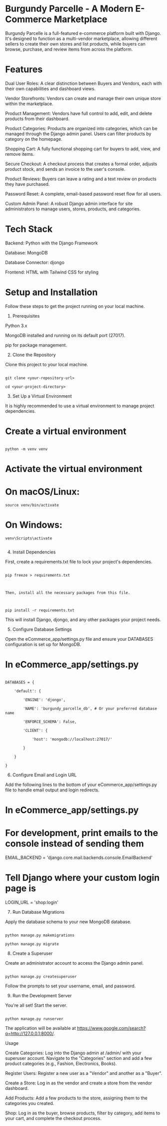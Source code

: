 # Burgundy Parcelle - A Modern E-Commerce Marketplace

Burgundy Parcelle is a full-featured e-commerce platform built with Django. It's designed to function as a multi-vendor marketplace, allowing different sellers to create their own stores and list products, while buyers can browse, purchase, and review items from across the platform.



# Features

Dual User Roles: A clear distinction between Buyers and Vendors, each with their own capabilities and dashboard views.



Vendor Storefronts: Vendors can create and manage their own unique store within the marketplace.



Product Management: Vendors have full control to add, edit, and delete products from their dashboard.



Product Categories: Products are organized into categories, which can be managed through the Django admin panel. Users can filter products by category on the homepage.



Shopping Cart: A fully functional shopping cart for buyers to add, view, and remove items.



Secure Checkout: A checkout process that creates a formal order, adjusts product stock, and sends an invoice to the user's console.



Product Reviews: Buyers can leave a rating and a text review on products they have purchased.



Password Reset: A complete, email-based password reset flow for all users.



Custom Admin Panel: A robust Django admin interface for site administrators to manage users, stores, products, and categories.



# Tech Stack

Backend: Python with the Django Framework



Database: MongoDB



Database Connector: djongo



Frontend: HTML with Tailwind CSS for styling



# Setup and Installation

Follow these steps to get the project running on your local machine.



1. Prerequisites

Python 3.x



MongoDB installed and running on its default port (27017).



pip for package management.



2. Clone the Repository

Clone this project to your local machine.

```

git clone <your-repository-url>

cd <your-project-directory>

```

3. Set Up a Virtual Environment

It is highly recommended to use a virtual environment to manage project dependencies.



# Create a virtual environment
```

python -m venv venv

```

# Activate the virtual environment

# On macOS/Linux:
```
source venv/bin/activate
```
# On Windows:
```
venv\Scripts\activate


```
4. Install Dependencies

First, create a requirements.txt file to lock your project's dependencies.

```

pip freeze > requirements.txt



Then, install all the necessary packages from this file.



pip install -r requirements.txt

```

This will install Django, djongo, and any other packages your project needs.



5. Configure Database Settings

Open the eCommerce_app/settings.py file and ensure your DATABASES configuration is set up for MongoDB.



# In eCommerce_app/settings.py

```

DATABASES = {

    'default': {

        'ENGINE': 'djongo',

        'NAME': 'burgundy_parcelle_db', # Or your preferred database name

        'ENFORCE_SCHEMA': False,

        'CLIENT': {

            'host': 'mongodb://localhost:27017/'

        }

    }

}

```

6. Configure Email and Login URL

Add the following lines to the bottom of your eCommerce_app/settings.py file to handle email output and login redirects.



# In eCommerce_app/settings.py



# For development, print emails to the console instead of sending them

EMAIL_BACKEND = 'django.core.mail.backends.console.EmailBackend'



# Tell Django where your custom login page is

LOGIN_URL = 'shop:login'



7. Run Database Migrations

Apply the database schema to your new MongoDB database.

```

python manage.py makemigrations

python manage.py migrate

```

8. Create a Superuser

Create an administrator account to access the Django admin panel.

```

python manage.py createsuperuser

```

Follow the prompts to set your username, email, and password.



9. Run the Development Server

You're all set! Start the server.

```

python manage.py runserver

```

The application will be available at https://www.google.com/search?q=http://127.0.0.1:8000/.



Usage

Create Categories: Log into the Django admin at /admin/ with your superuser account. Navigate to the "Categories" section and add a few product categories (e.g., Fashion, Electronics, Books).



Register Users: Register a new user as a "Vendor" and another as a "Buyer".



Create a Store: Log in as the vendor and create a store from the vendor dashboard.



Add Products: Add a few products to the store, assigning them to the categories you created.



Shop: Log in as the buyer, browse products, filter by category, add items to your cart, and complete the checkout process.
